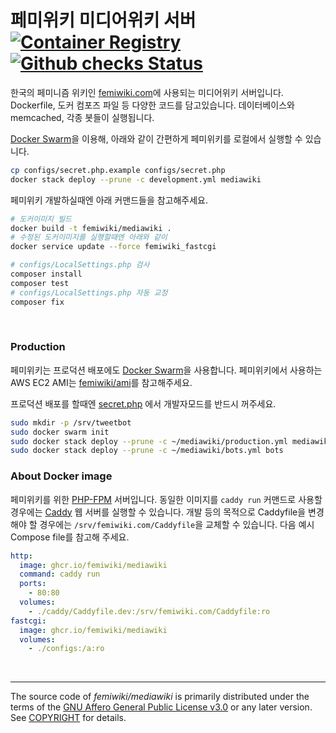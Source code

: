 페미위키 미디어위키 서버 [![Container Registry]][Container Registry Link] [![Github checks Status]][Github checks Link]
========
한국의 페미니즘 위키인 [femiwiki.com]에 사용되는 미디어위키 서버입니다.
Dockerfile, 도커 컴포즈 파일 등 다양한 코드를 담고있습니다.
데이터베이스와 memcached, 각종 봇들이 실행됩니다.

[Docker Swarm]을 이용해, 아래와 같이 간편하게 페미위키를 로컬에서 실행할 수
있습니다.

```bash
cp configs/secret.php.example configs/secret.php
docker stack deploy --prune -c development.yml mediawiki
```

페미위키 개발하실때엔 아래 커맨드들을 참고해주세요.

```bash
# 도커이미지 빌드
docker build -t femiwiki/mediawiki .
# 수정된 도커이미지를 실행할때엔 아래와 같이
docker service update --force femiwiki_fastcgi

# configs/LocalSettings.php 검사
composer install
composer test
# configs/LocalSettings.php 자동 교정
composer fix
```

&nbsp;

### Production
페미위키는 프로덕션 배포에도 [Docker Swarm]을 사용합니다. 페미위키에서 사용하는
AWS EC2 AMI는 [femiwiki/ami]를 참고해주세요.

프로덕션 배포를 할때엔 [secret.php] 에서 개발자모드를 반드시 꺼주세요.

```sh
sudo mkdir -p /srv/tweetbot
sudo docker swarm init
sudo docker stack deploy --prune -c ~/mediawiki/production.yml mediawiki
sudo docker stack deploy --prune -c ~/mediawiki/bots.yml bots
```

### About Docker image

페미위키를 위한 [PHP-FPM] 서버입니다.
동일한 이미지를 `caddy run` 커맨드로 사용할 경우에는 [Caddy] 웹 서버를 실행할 수 있습니다.
개발 등의 목적으로 Caddyfile을 변경해야 할 경우에는 `/srv/femiwiki.com/Caddyfile`을 교체할 수 있습니다.
다음 예시 Compose file를 참고해 주세요.

```yml
http:
  image: ghcr.io/femiwiki/mediawiki
  command: caddy run
  ports:
    - 80:80
  volumes:
    - ./caddy/Caddyfile.dev:/srv/femiwiki.com/Caddyfile:ro
fastcgi:
  image: ghcr.io/femiwiki/mediawiki
  volumes:
    - ./configs:/a:ro
```

&nbsp;

--------

The source code of *femiwiki/mediawiki* is primarily distributed under the terms
of the [GNU Affero General Public License v3.0] or any later version. See
[COPYRIGHT] for details.

[Container Registry]: https://badgen.net/badge/icon/docker?icon=docker&label
[Container Registry Link]: https://github.com/orgs/femiwiki/packages/container/mediawiki
[Github checks Status]: https://badgen.net/github/checks/femiwiki/docker-mediawiki
[Github checks Link]: https://github.com/femiwiki/docker-mediawiki
[femiwiki.com]: https://femiwiki.com
[Docker Swarm]: https://docs.docker.com/engine/swarm/
[femiwiki/ami]: https://github.com/femiwiki/ami
[secret.php]: configs/secret.php.example
[php-fpm]: https://php-fpm.org/
[Caddy]: https://caddyserver.com/
[GNU Affero General Public License v3.0]: LICENSE
[COPYRIGHT]: COPYRIGHT
